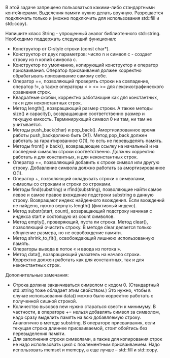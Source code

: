 В этой задаче запрещено пользоваться какими-либо стандартными контейнерами. Выделения памяти нужно делать вручную. Разрешается подключать только <iostream> и <cstring> (можно подключить <algorithm> для использования std::fill и std::copy).

Напишите класс String - упрощенный аналог библиотечного std::string. Необходимо поддержать следующий функционал:

* Конструктор от C-style строки (const char*).
* Конструктор от двух параметров: число n и символ c - создает строку из n копий символа c.
* Конструктор по умолчанию, копирующий конструктор и оператор присваивания. Оператор присваивания должен корректно обрабатывать присваивание самому себе.
* Оператор ==, позволяющий проверять строки на совпадение, оператор !=, а также операторы < > <= >= для лексикографического сравнения строк.
* Квадратные скобки, корректно работающие как для константных, так и для неконстантных строк.
* Метод length(), возвращающий размер строки. А также методы size() и capacity(), возвращающие соответственно размер и текущую емкость. Терминирующий символ 0 ни там, ни там не учитывается.
* Методы push_back(char) и pop_back(). Амортизированное время работы push_backдолжно быть O(1). Метод pop_back должен работать за гарантированное O(1), то есть не перевыделять память.
* Методы front() и back(), возвращающие ссылку на начальный и на последний символы строки соответственно. Должны корректно работать и для константных, и для неконстантных строк.
* Оператор +=, позволяющий добавить к строке символ или другую строку. Добавление символа должно работать за амортизированное O(1).
* Оператор +, позволяющий складывать строки с символами, символы со строками и строки со строками.
* Методы find(substring) и rfind(substring), позволяющие найти самое левое и самое правое вхождение подстроки substring в данную строку. Возвращают индекс найденного вхождения. Если вхождений не найдено, нужно вернуть length() (фиктивный индекс).
* Метод substr(start, count), возвращающий подстроку начиная с индекса start и состоящую из count символов.
* Метод empty(), проверяющий, пуста ли строка. Метод clear(), позволяющий очистить строку. В методе clear делается только обнуление размера, но не освобождение памяти.
* Метод shrink_to_fit(), освобождающий лишнюю использованную память.
* Операторы вывода в поток « и ввода из потока ».
* Метод data(), возвращающий указатель на начало строки. Корректно должен работать как для константных, так и для неконстантных строк.

Дополнительные замечания: 
  * Строка должна заканчиваться символом с кодом 0. (Стандартный std::string тоже обладает этим свойством.) Это нужно, чтобы в случае использования data() можно было корректно работать с полученной сишной строкой.
  * Количество вызовов new нужно стараться свести к минимуму. В частности, в операторе += нельзя добавлять символ за символом, надо сразу выделить память на всю добавляемую строку. Аналогично в методе substring. В операторе присваивания, если текущая строка длиннее присваиваемой, стоит обойтись без перевыделения памяти.
  * Для заполнения строки символами, а также для копирования строк не надо использовать цикл с поэлементным присваиванием. Надо использовать memset и memcpy, а еще лучше – std::fill и std::copy.
